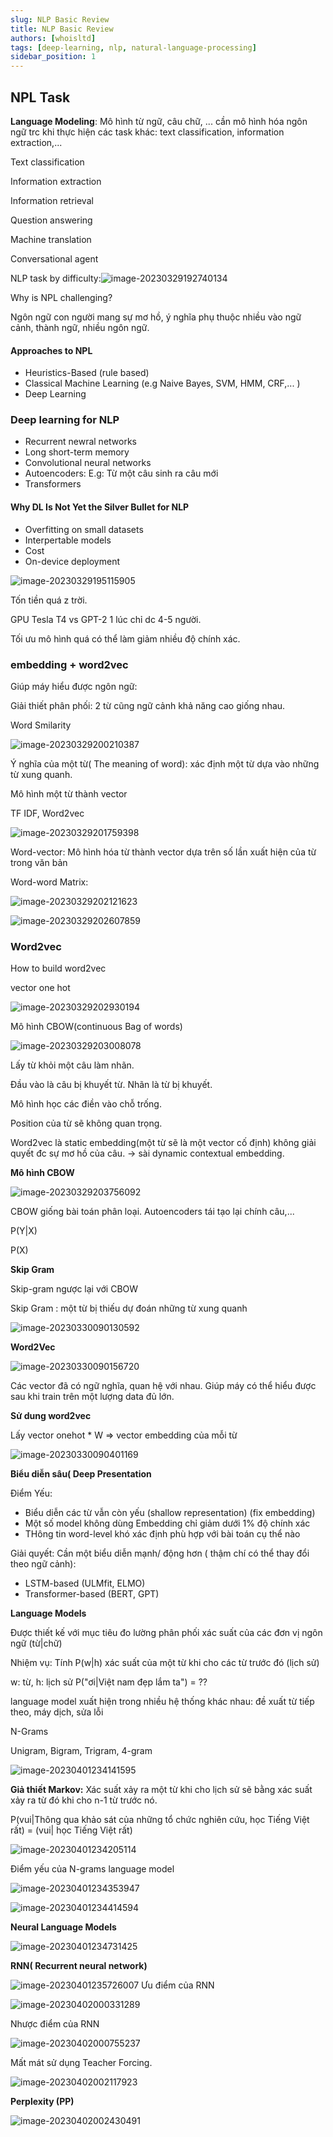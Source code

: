 ```yaml
---
slug: NLP Basic Review
title: NLP Basic Review
authors: [whoisltd]
tags: [deep-learning, nlp, natural-language-processing]
sidebar_position: 1
---
```


## NPL  Task

**Language Modeling**: Mô hình từ ngữ, câu chữ, ... cần mô hình hóa ngôn ngữ trc khi thực hiện các task khác: text classification, information extraction,...

Text classification

Information extraction

Information retrieval

Question answering

Machine translation

Conversational agent

NLP task by difficulty:![image-20230329192740134](img/image-20230329192740134.png)

Why is NPL challenging?

Ngôn ngữ con người mang sự mơ hồ, ý nghĩa phụ thuộc nhiều vào ngữ cảnh, thành ngữ, nhiều ngôn ngữ.

#### Approaches to NPL

- Heuristics-Based (rule based)
- Classical Machine Learning (e.g Naive Bayes, SVM, HMM, CRF,... )
- Deep Learning

### Deep learning for NLP

- Recurrent newral networks
- Long short-term memory
- Convolutional neural networks
- Autoencoders: E.g: Từ một câu sinh ra câu mới
- Transformers

#### Why DL Is Not Yet the Silver Bullet for NLP

- Overfitting on small datasets
- Interpertable models
- Cost
- On-device deployment

![image-20230329195115905](img/image-20230329195115905.png)

Tốn tiền quá z trời.

GPU Tesla T4 vs GPT-2 1 lúc chỉ dc 4-5 người.

Tối ưu mô hình quá có thể làm giảm nhiều độ chính xác.

### embedding + word2vec

Giúp máy hiểu được ngôn ngữ: 

Giải thiết phân phối: 2 từ cũng ngữ cảnh khả năng cao giống nhau.

Word Smilarity

![image-20230329200210387](img/image-20230329200210387.png)

Ý nghĩa của một từ( The meaning of word): xác định một từ dựa vào những từ xung quanh.

Mô hình một từ thành vector

TF IDF, Word2vec

![image-20230329201759398](img/image-20230329201759398.png)

Word-vector: Mô hình hóa từ thành vector dựa trên số lần xuất hiện của từ trong văn bản

Word-word Matrix: 

![image-20230329202121623](img/image-20230329202121623.png)

![image-20230329202607859](img/image-20230329202607859.png)

### Word2vec

How to build word2vec

vector one hot

![image-20230329202930194](img/image-20230329202930194.png)

Mô hình CBOW(continuous Bag of words)

![image-20230329203008078](img/image-20230329203008078.png)

Lấy từ khỏi một câu làm nhãn.

Đầu vào là câu bị khuyết từ. Nhãn là từ bị khuyết.

Mô hình học các điền vào chỗ trống. 

Position của từ sẽ không quan trọng.

Word2vec là static embedding(một từ sẽ là một vector cố định) không giải quyết đc sự mơ hồ của câu. -> sài dynamic contextual embedding. 

**Mô hình CBOW**

![image-20230329203756092](img/image-20230329203756092.png)

CBOW giống bài toán phân loại. Autoencoders tái tạo lại chính câu,...

P(Y|X)

P(X)

**Skip Gram**

Skip-gram ngược lại với CBOW

Skip Gram : một từ bị thiếu dự đoán những từ xung quanh

![image-20230330090130592](img/image-20230330090130592.png)

**Word2Vec**

![image-20230330090156720](img/image-20230330090156720.png)

Các vector đã có ngữ nghĩa, quan hệ với nhau. Giúp máy có thể hiểu được sau khi train trên một lượng data đủ lớn.

**Sử dung word2vec**

Lấy vector onehot * W => vector embedding của mỗi từ

![image-20230330090401169](img/image-20230330090401169.png)

**Biểu diễn sâu( Deep Presentation**

Điểm Yếu: 

- Biểu diễn các từ vẫn còn yếu (shallow representation) (fix embedding)
- Một số model không dùng Embedding chỉ giảm dưới 1% độ chính xác
- THông tin word-level khó xác định phù hợp với bài toán cụ thể nào

Giải quyết: Cần một biểu diễn mạnh/ động hơn ( thậm chí có thể thay đổi theo ngữ cảnh):

- LSTM-based (ULMfit, ELMO)
- Transformer-based (BERT, GPT)

**Language Models**

Được thiết kế với mục tiêu đo lường phân phối xác suất của các đơn vị ngôn ngữ (từ|chữ)

Nhiệm vụ: Tính P(w|h) xác suất của một từ khi cho các từ trước đó (lịch sử)

w: từ, h: lịch sử P("ơi|Việt nam đẹp lắm ta") = ??

language model xuất hiện trong nhiều hệ thống khác nhau: đề xuất từ tiếp theo, máy dịch, sửa lỗi

N-Grams

Unigram, Bigram, Trigram, 4-gram

![image-20230401234141595](/home/whoisltd/.config/Typora/typora-user-images/image-20230401234141595.png)

**Giả thiết Markov:** Xác suất xảy ra một từ khi cho lịch sử sẽ bằng xác suất xảy ra từ đó khi cho n-1 từ trước nó.

P(vui|Thông qua khảo sát của những tổ chức nghiên cứu, học Tiếng Việt rất) = (vui| học Tiếng Việt rất)

![image-20230401234205114](/home/whoisltd/.config/Typora/typora-user-images/image-20230401234205114.png)

Điểm yếu của N-grams language model

![image-20230401234353947](/home/whoisltd/.config/Typora/typora-user-images/image-20230401234353947.png)

![image-20230401234414594](/home/whoisltd/.config/Typora/typora-user-images/image-20230401234414594.png)

**Neural Language Models**

![image-20230401234731425](/home/whoisltd/.config/Typora/typora-user-images/image-20230401234731425.png)

**RNN( Recurrent neural network)**

![image-20230401235726007](/home/whoisltd/.config/Typora/typora-user-images/image-20230401235726007.png)
Ưu điểm của RNN

![image-20230402000331289](/home/whoisltd/.config/Typora/typora-user-images/image-20230402000331289.png)

Nhược điểm của RNN

![image-20230402000755237](/home/whoisltd/.config/Typora/typora-user-images/image-20230402000755237.png)

Mất mát sử dụng Teacher Forcing.

![image-20230402002117923](/home/whoisltd/.config/Typora/typora-user-images/image-20230402002117923.png)

**Perplexity (PP)**

![image-20230402002430491](/home/whoisltd/.config/Typora/typora-user-images/image-20230402002430491.png)

